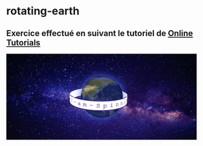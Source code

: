 # rotating-earth

## Exercice effectué en suivant le tutoriel de [Online Tutorials](https://www.youtube.com/channel/UCbwXnUipZsLfUckBPsC7Jog)


![alt text](https://github.com/m-mrzl/rotating-earth/blob/main/RotatingEarth.png "Rotating Earth")

